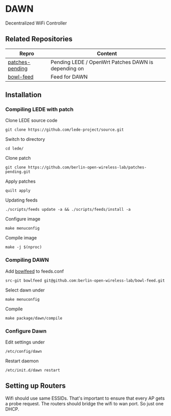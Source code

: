 # DAWN
Decentralized WiFi Controller

## Related Repositories

|Repro             |Content                   |
|------------------|--------------------------|
|[patches-pending](https://github.com/berlin-open-wireless-lab/patches-pending)|Pending LEDE / OpenWrt Patches DAWN is depending on|
|[bowl-feed](https://github.com/berlin-open-wireless-lab/bowl-feed)|Feed for DAWN|

## Installation

### Compiling LEDE with patch

Clone LEDE source code

    git clone https://github.com/lede-project/source.git

Switch to directory

    cd lede/
   
Clone patch

    git clone https://github.com/berlin-open-wireless-lab/patches-pending.git
    
Apply patches

    quilt apply
    
Updating feeds

    ./scripts/feeds update -a && ./scripts/feeds/install -a

Configure image

    make menuconfig

Compile image

    make -j $(nproc)

### Compiling DAWN

Add [bowlfeed](https://github.com/berlin-open-wireless-lab/bowl-feed.git) to feeds.conf  
    
    src-git bowlfeed git@github.com:berlin-open-wireless-lab/bowl-feed.git
    
Select dawn under

    make menuconfig
    
Compile

    make package/dawn/compile
    
### Configure Dawn

Edit settings under

    /etc/config/dawn
    
Restart daemon

    /etc/init.d/dawn restart

## Setting up Routers

Wifi should use same ESSIDs. That's important to ensure that every AP gets a probe request.
The routers should bridge the wifi to wan port. So just one DHCP.